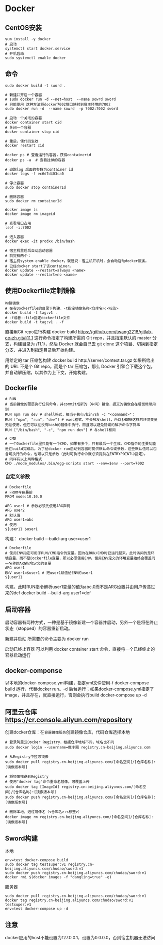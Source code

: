 # Docker
## CentOS安装

```
yum install -y docker
# 启动
systemctl start docker.service
# 开机启动
sudo systemctl enable docker
```

## 命令

```
sudo docker build -t sword .

# 新建并开启一个容器
# sudo docker run -d --net=host  --name sowrd sword
# 只能使用 这种方法将docker7002端口映射到宿主环境的7002
sudo docker run -d  --name sowrd  -p 7002:7002 sword

# 启动一个关闭的容器
docker container start cid
# 关闭一个容器
docker container stop cid

# 重启，使代码生效
docker restart cid

docker ps # 查看运行的容器，获得containerid
docker ps -a  # 查看挂掉的容器

# 追踪log 后面的参数为container id
docker logs -f ec6d7d403ca0

# 停止容器
sudo docker stop containerId

# 删除容器
sudo docker rm containerId

docker image ls
docker image rm imageid

# 查看端口占用
lsof -i:7002

# 进入容器
docker exec -it prodxx /bin/bash

# 宿主机重启后自动启动容器
# 前提有两个：
# 宿主机system enable docker。就是说：宿主机开机时，会自动启动docker服务。
# 已经docker start了该container。
docker update --restart=always <name>
docker update --restart=no <name>
```

## 使用Dockerfile定制镜像

```
构建镜像
# 在有Dockerfile的目录下构建，-t指定镜像名称<仓库名>:<标签>
docker build -t tag:v1 .
# -f或者--file指定dockerfile文件 
docker build -t tag:v1 . -f
```

直接用Git repo进行构建
docker build https://github.com/twang2218/gitlab-ce-zh.git#:11.1
这行命令指定了构建所需的 Git repo，并且指定默认的 master 分支，构建目录为 /11.1/，然后 Docker 就会自己去 git clone 这个项目、切换到指定分支、并进入到指定目录后开始构建。

用给定的 tar 压缩包构建
docker build http://server/context.tar.gz
如果所给出的 URL 不是个 Git repo，而是个 tar 压缩包，那么 Docker 引擎会下载这个包，并自动解压缩，以其作为上下文，开始构建。

## Dockerfile

```shell
# RUN
# 当前镜像的顶层执行任何命令，并commit成新的（中间）镜像，提交的镜像会在后面继续用到
RUN npm run dev # shell格式，相当于执行/bin/sh -c "<command>"：
RUN ["npm", "run", "dev"] # exec格式，不会触发shell，所以$HOME这样的环境变量无法使用，但它可以在没有bash的镜像中执行，而且可以避免错误的解析命令字符串
RUN ["/bin/bash", "-c", "npm run dev"] # 与shell相同

# CMD
# 一个Dockerfile里只能有一个CMD，如果有多个，只有最后一个生效。CMD指令的主要功能是在build完成后，为了给docker run启动到容器时提供默认命令或参数，这些默认值可以包含可执行的命令，也可以只是参数（此时可执行命令就必须提前在ENTRYPOINT中指定）。
# 同样有以上两种格式
CMD ./node_modules/.bin/egg-scripts start --env=$env --port=7002

```

### 自定义参数
```
# Dockerfile
# FROM写在最前
FROM node:10.10.0

ARG user1 # 参数必须先使用ARG声明
ARG user2
# 默认值
ARG user1=abc
# 使用
${user1} $user1
```
构建：
docker build --build-arg user=user1

```
# Dockerfile
# 使用ENV指定可用于RUN/CMD指令的变量。因为在RUN/CMD时已运行起来，此时访问的是环境变量，而不是Dockerfile变量，所以必须使用ENV。使用ENV定义的环境变量始终会覆盖同一名称的ARG指令定义的变量
ARG user1
ENV user1=$user1 # 把user1赋值给ENV的user1
${user1}
```

构建。此时RUN指令解析user1变量的值为abc.0而不是ARG设置并由用户传递过来的def
docker build --build-arg user1=def 

## 启动容器
启动容器有两种方式，一种是基于镜像新建一个容器并启动，另外一个是将在终止状态（stopped）的容器重新启动。

新建并启动
所需要的命令主要为 docker run

启动已终止容器
可以利用 docker container start 命令，直接将一个已经终止的容器启动运行

## docker-componse
以本地的docker-compose.yml构建，指定yml文件使用-f
docker-compose  build
运行，代替docker run。-d 后台运行；如果docker-compose.yml指定了image，并且存在，就直接运行，否则会执行build
docker-compose up -d

## 阿里云仓库 https://cr.console.aliyun.com/repository
创建docker仓库：在`容器镜像服务`创建镜像仓库，代码仓库选择本地

```shell
# 登录阿里云Docker Registry，根据仓库地域不同，域名也不同
sudo docker login --username=鹿小圈 registry.cn-beijing.aliyuncs.com

# 从Registry中拉取镜像
sudo docker pull registry.cn-beijing.aliyuncs.com/[命名空间]/[仓库名称]:[镜像版本号]

# 将镜像推送到Registry
# 使用"docker tag"命令重命名镜像，可覆盖上传
sudo docker tag [ImageId] registry.cn-beijing.aliyuncs.com/[命名空间]/[仓库名称]:[镜像版本号]
sudo docker push registry.cn-beijing.aliyuncs.com/[命名空间]/[仓库名称]:[镜像版本号]

# 删除本地，通过镜像名（<仓库名>:<标签>）
docker image rm registry.cn-beijing.aliyuncs.com/[命名空间]/[仓库名称]:[镜像版本号]
```

## Sword构建
本地
```
env=test docker-compose build
sudo docker tag testsuper:v1 registry.cn-beijing.aliyuncs.com/chudao/sword:v1
sudo docker push registry.cn-beijing.aliyuncs.com/chudao/sword:v1
docker rmi $(docker images -f "dangling=true" -q)
```

服务器
```
sudo docker pull registry.cn-beijing.aliyuncs.com/chudao/sword:v1
docker tag registry.cn-beijing.aliyuncs.com/chudao/sword:v1 testsuper:v1
env=test docker-compose up -d
```

## 注意
docker应用的host不能设置为127.0.0.1，设置为0.0.0.0，否则宿主机器无法访问